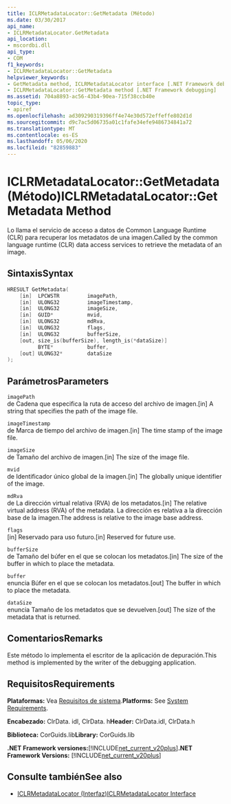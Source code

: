 ```yaml
---
title: ICLRMetadataLocator::GetMetadata (Método)
ms.date: 03/30/2017
api_name:
- ICLRMetadataLocator.GetMetadata
api_location:
- mscordbi.dll
api_type:
- COM
f1_keywords:
- ICLRMetadataLocator::GetMetadata
helpviewer_keywords:
- GetMetadata method, ICLRMetadataLocator interface [.NET Framework debugging]
- ICLRMetadataLocator::GetMetadata method [.NET Framework debugging]
ms.assetid: 704a8893-ac56-43b4-90ea-715f38ccb40e
topic_type:
- apiref
ms.openlocfilehash: ad309290319396ff4e74e30d572effeffe802d1d
ms.sourcegitcommit: d9c7ac5d06735a01c1fafe34efe9486734841a72
ms.translationtype: MT
ms.contentlocale: es-ES
ms.lasthandoff: 05/06/2020
ms.locfileid: "82859883"
---
```

# <a name="iclrmetadatalocatorgetmetadata-method"></a><span data-ttu-id="9e9d0-102">ICLRMetadataLocator::GetMetadata (Método)</span><span class="sxs-lookup"><span data-stu-id="9e9d0-102">ICLRMetadataLocator::GetMetadata Method</span></span>
<span data-ttu-id="9e9d0-103">Lo llama el servicio de acceso a datos de Common Language Runtime (CLR) para recuperar los metadatos de una imagen.</span><span class="sxs-lookup"><span data-stu-id="9e9d0-103">Called by the common language runtime (CLR) data access services to retrieve the metadata of an image.</span></span>  
  
## <a name="syntax"></a><span data-ttu-id="9e9d0-104">Sintaxis</span><span class="sxs-lookup"><span data-stu-id="9e9d0-104">Syntax</span></span>  
  
```cpp  
HRESULT GetMetadata(  
    [in]  LPCWSTR         imagePath,  
    [in]  ULONG32         imageTimestamp,  
    [in]  ULONG32         imageSize,  
    [in]  GUID*           mvid,  
    [in]  ULONG32         mdRva,  
    [in]  ULONG32         flags,  
    [in]  ULONG32         bufferSize,  
    [out, size_is(bufferSize), length_is(*dataSize)]  
          BYTE*           buffer,  
    [out] ULONG32*        dataSize  
);  
```  
  
## <a name="parameters"></a><span data-ttu-id="9e9d0-105">Parámetros</span><span class="sxs-lookup"><span data-stu-id="9e9d0-105">Parameters</span></span>  
 `imagePath`  
 <span data-ttu-id="9e9d0-106">de Cadena que especifica la ruta de acceso del archivo de imagen.</span><span class="sxs-lookup"><span data-stu-id="9e9d0-106">[in] A string that specifies the path of the image file.</span></span>  
  
 `imageTimestamp`  
 <span data-ttu-id="9e9d0-107">de Marca de tiempo del archivo de imagen.</span><span class="sxs-lookup"><span data-stu-id="9e9d0-107">[in] The time stamp of the image file.</span></span>  
  
 `imageSize`  
 <span data-ttu-id="9e9d0-108">de Tamaño del archivo de imagen.</span><span class="sxs-lookup"><span data-stu-id="9e9d0-108">[in] The size of the image file.</span></span>  
  
 `mvid`  
 <span data-ttu-id="9e9d0-109">de Identificador único global de la imagen.</span><span class="sxs-lookup"><span data-stu-id="9e9d0-109">[in] The globally unique identifier of the image.</span></span>  
  
 `mdRva`  
 <span data-ttu-id="9e9d0-110">de La dirección virtual relativa (RVA) de los metadatos.</span><span class="sxs-lookup"><span data-stu-id="9e9d0-110">[in] The relative virtual address (RVA) of the metadata.</span></span> <span data-ttu-id="9e9d0-111">La dirección es relativa a la dirección base de la imagen.</span><span class="sxs-lookup"><span data-stu-id="9e9d0-111">The address is relative to the image base address.</span></span>  
  
 `flags`  
 <span data-ttu-id="9e9d0-112">[in] Reservado para uso futuro.</span><span class="sxs-lookup"><span data-stu-id="9e9d0-112">[in] Reserved for future use.</span></span>  
  
 `bufferSize`  
 <span data-ttu-id="9e9d0-113">de Tamaño del búfer en el que se colocan los metadatos.</span><span class="sxs-lookup"><span data-stu-id="9e9d0-113">[in] The size of the buffer in which to place the metadata.</span></span>  
  
 `buffer`  
 <span data-ttu-id="9e9d0-114">enuncia Búfer en el que se colocan los metadatos.</span><span class="sxs-lookup"><span data-stu-id="9e9d0-114">[out] The buffer in which to place the metadata.</span></span>  
  
 `dataSize`  
 <span data-ttu-id="9e9d0-115">enuncia Tamaño de los metadatos que se devuelven.</span><span class="sxs-lookup"><span data-stu-id="9e9d0-115">[out] The size of the metadata that is returned.</span></span>  
  
## <a name="remarks"></a><span data-ttu-id="9e9d0-116">Comentarios</span><span class="sxs-lookup"><span data-stu-id="9e9d0-116">Remarks</span></span>  
 <span data-ttu-id="9e9d0-117">Este método lo implementa el escritor de la aplicación de depuración.</span><span class="sxs-lookup"><span data-stu-id="9e9d0-117">This method is implemented by the writer of the debugging application.</span></span>  
  
## <a name="requirements"></a><span data-ttu-id="9e9d0-118">Requisitos</span><span class="sxs-lookup"><span data-stu-id="9e9d0-118">Requirements</span></span>  
 <span data-ttu-id="9e9d0-119">**Plataformas:** Vea [Requisitos de sistema](../../get-started/system-requirements.md).</span><span class="sxs-lookup"><span data-stu-id="9e9d0-119">**Platforms:** See [System Requirements](../../get-started/system-requirements.md).</span></span>  
  
 <span data-ttu-id="9e9d0-120">**Encabezado:** ClrData. idl, ClrData. h</span><span class="sxs-lookup"><span data-stu-id="9e9d0-120">**Header:** ClrData.idl, ClrData.h</span></span>  
  
 <span data-ttu-id="9e9d0-121">**Biblioteca:** CorGuids.lib</span><span class="sxs-lookup"><span data-stu-id="9e9d0-121">**Library:** CorGuids.lib</span></span>  
  
 <span data-ttu-id="9e9d0-122">**.NET Framework versiones:**[!INCLUDE[net_current_v20plus](../../../../includes/net-current-v20plus-md.md)]</span><span class="sxs-lookup"><span data-stu-id="9e9d0-122">**.NET Framework Versions:** [!INCLUDE[net_current_v20plus](../../../../includes/net-current-v20plus-md.md)]</span></span>  
  
## <a name="see-also"></a><span data-ttu-id="9e9d0-123">Consulte también</span><span class="sxs-lookup"><span data-stu-id="9e9d0-123">See also</span></span>

- [<span data-ttu-id="9e9d0-124">ICLRMetadataLocator (Interfaz)</span><span class="sxs-lookup"><span data-stu-id="9e9d0-124">ICLRMetadataLocator Interface</span></span>](iclrmetadatalocator-interface.md)

